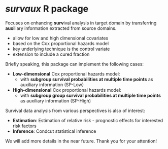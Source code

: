 # *survaux* R package
Focuses on enhancing **surv**ival analysis in target domain by transferring **aux**iliary information extracted from source domains. 
- allow for low and high dimensional covariates
- based on the Cox proportional hazards model
- key underlying technique is the control variate
- extension to include a cured fraction

Briefly speaking, this package can implement the following cases:
- **Low-dimensional** Cox proportional hazards model:
  - with **subgroup survival probabilities at multiple time points** as auxiliary information (SP-Low)
- **High-dimensional** Cox proportional hazards model:
  - with **subgroup group survival probabilities at multiple time points** as auxiliary information (SP-High)

Survival data analysis from various perspectives is also of interest: 
- **Estimation**: Estimation of relative risk - prognostic effects for interested risk factors
- **Inference**: Condcut statistical inference

We will add more details in the near future. Thank you for your attention!
